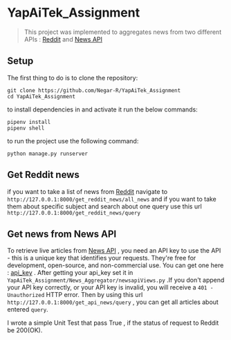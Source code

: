# YapAiTek_Assignment

> This project was implemented to aggregates news from two different APIs : [Reddit](https://www.reddit.com/) and 
[News API](https://newsapi.org/)

## Setup

The first thing to do is to clone the repository:

```
git clone https://github.com/Negar-R/YapAiTek_Assignment
cd YapAiTek_Assignment
```
to install dependencies in and activate it run the below commands:

```
pipenv install
pipenv shell
```

to run the project use the following command:
```
python manage.py runserver
```

## Get Reddit news

if you want to take a list of news from [Reddit](https://www.reddit.com/r/news) navigate to `http://127.0.0.1:8000/get_reddit_news/all_news` and if you want to take them about specific subject and search about one query use this url `http://127.0.0.1:8000/get_reddit_news/query`

## Get news from News API

To retrieve live articles from [News API](https://newsapi.org/) , you need an API key to use the API - this is a unique key that identifies your requests. They're free for development, open-source, and non-commercial use. You can get one here : [api_key](https://newsapi.org/register) . After getting your api_key set it in `YapAiTek_Assignment/News_Aggregator/newsapiViews.py` .If you don't append your API key correctly, or your API key is invalid, you will receive a `401 - Unauthorized` HTTP error.
Then by using this url `http://127.0.0.1:8000/get_api_news/query` , you can get all articles about entered `query`.

I wrote a simple Unit Test that pass True , if the status of request to Reddit be 200(OK).
